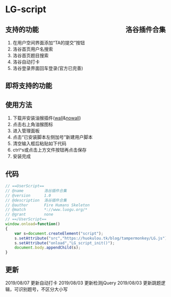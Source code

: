# LG-script
## <div style="float:right">洛谷插件合集</div>
## 支持的功能
1. 在用户空间界面添加“TA的提交”按钮
2. 洛谷首页用户名搜索
3. 洛谷首页题目搜索
4. 洛谷自动打卡
5. 洛谷登录界面回车登录(官方已完善)
## 即将支持的功能
## 使用方法
1. 下载并安装油猴插件([wall](http://www.tampermonkey.net/)&[nowall](https://blog.csdn.net/vermont_/article/details/84781871))
2. 点击右上角油猴图标
3. 进入管理面板
4. 点击“已安装脚本左侧加号”新建用户脚本
5. 清空输入框后粘贴如下代码
6. ctrl^s或点击上方文件按钮再点击保存
7. 安装完成
## 代码
```js
// ==UserScript==
// @name         洛谷插件合集
// @version      1.0
// @description  洛谷插件合集
// @author       Fire Humans Skeleton
// @match        *://www.luogu.org/*
// @grant        none
// ==/UserScript==
window.onload=function()
{
    var s=document.createElement("script");
    s.setAttribute("src","https://huokulou.tk/blog/tampermonkey/LG.js");
    s.setAttribute("onload","LG_script_init()");
    document.body.appendChild(s);
}
```

## 更新
2019/08/07 更新自动打卡
2019/08/03 更新检测jQuery
2019/08/03 更新跳题逻辑，可识别题号，不区分大小写